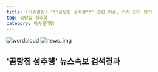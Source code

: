 ```yaml
---
title: (이슈클립) '**곰탕집 성추행**' 관련 이슈, 기사 모아 보기
tag: 곰탕집 성추행
category: 이슈클리핑
---
```

![wordcloud](https://s3.ap-northeast-2.amazonaws.com/lyrics101-wordcloud/2018-09-14-1536935343.png)
![news_img](https://user-images.githubusercontent.com/42597476/44507050-1206f400-a6e4-11e8-8d98-7ffbfebb353f.png)
## **'**곰탕집 성추행**'** 뉴스속보 검색결과

